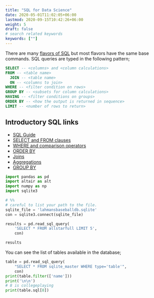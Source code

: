 ```yaml
---
title: "SQL for Data Science"
date: 2020-05-01T11:02:05+06:00
lastmod: 2020-09-15T10:42:26+06:00
weight: 5
draft: false
# search related keywords
keywords: [""]
---
```


There are many [flavors of SQL](https://en.wikipedia.org/wiki/Database#Database_management_system) but most flavors have the same base commands. SQL queries are typed in the following pattern;

```SQL
SELECT -- <columns> and <column calculations>
FROM -- <table name>
  JOIN -- <table name>
  ON -- <columns to join>
WHERE -- <filter condition on rows>
GROUP BY -- <subsets for column calculations>
HAVING -- <filter conditions on groups>
ORDER BY -- <how the output is returned in sequence>
LIMIT -- <number of rows to return>
```

## Introductory SQL links

- [SQL Guide](https://docs.data.world/documentation/sql/concepts/basic/intro.html)
- [SELECT and FROM clauses](https://docs.data.world/documentation/sql/concepts/basic/SELECT_and_FROM.html)
- [WHERE and comparison operators](https://docs.data.world/documentation/sql/concepts/basic/WHERE.html)
- [ORDER BY](https://docs.data.world/documentation/sql/concepts/basic/ORDER_BY.html)
- [Joins](https://docs.data.world/documentation/sql/concepts/intermediate/Joins.html)
- [Aggregations](https://docs.data.world/documentation/sql/concepts/intermediate/aggregations.html)
- [GROUP BY](https://docs.data.world/documentation/sql/concepts/intermediate/GROUP_BY.html)


```python
import pandas as pd 
import altair as alt
import numpy as np
import sqlite3

# %%
# careful to list your path to the file.
sqlite_file = 'lahmansbaseballdb.sqlite'
con = sqlite3.connect(sqlite_file)

results = pd.read_sql_query( 
    'SELECT * FROM allstarfull LIMIT 5',
    con)

results
```

You can see the list of tables available in the database;

```python
table = pd.read_sql_query(
    "SELECT * FROM sqlite_master WHERE type='table'",
    con)
print(table.filter(['name']))
print('\n\n')
# 8 is collegeplaying
print(table.sql[8])
```
